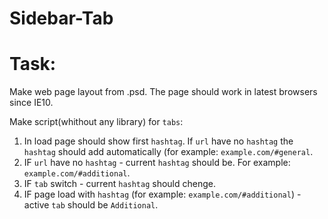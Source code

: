 # Sidebar-Tab
# Task:
Make web page layout from .psd. The page should work in latest browsers since IE10.

Make script(whithout any library) for `tabs`:

1. In load page should show first `hashtag`. If `url` have no `hashtag` the `hashtag` should add automatically (for example: `example.com/#general`.
2. IF `url` have no `hashtag` - current `hashtag` should be. For example: `example.com/#additional`.
3. IF `tab` switch - current `hashtag` should chenge.
4. IF page load with `hashtag` (for example: `example.com/#additional`) - active `tab` should be `Additional`.
